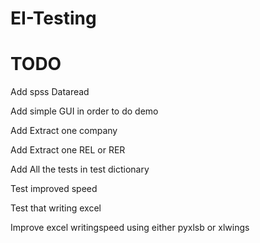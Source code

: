 # EI-Testing
# TODO
Add spss Dataread 

Add simple GUI in order to do demo


Add Extract one company


Add Extract one REL or RER


Add All the tests in test dictionary



Test improved speed


Test that writing excel


Improve excel writingspeed using either pyxlsb or xlwings 



